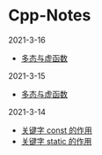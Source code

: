 # Cpp-Notes  
2021-3-16

  - [多态与虚函数](./2021-3-16/关于内存对齐.md)

2021-3-15

  - [多态与虚函数](./2021-3-15/多态与虚函数.md)

2021-3-14

  - [关键字 const 的作用](https://github.com/Willbebest/Cpp-Notes/blob/master/2021-3-14/const%20%E7%9A%84%E4%BD%9C%E7%94%A8.md)  
  - [关键字 static 的作用](https://github.com/Willbebest/Cpp-Notes/blob/master/2021-3-14/static%20%E7%9A%84%E4%BD%9C%E7%94%A8.md)




